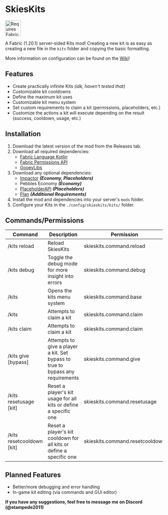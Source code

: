 # SkiesKits
<img height="50" src="https://camo.githubusercontent.com/a94064bebbf15dfed1fddf70437ea2ac3521ce55ac85650e35137db9de12979d/68747470733a2f2f692e696d6775722e636f6d2f6331444839564c2e706e67" alt="Requires Fabric Kotlin"/>

A Fabric (1.20.1) server-sided Kits mod! Creating a new kit is as easy as creating a new file in the `kits` folder and copying the basic formatting.

More information on configuration can be found on the [Wiki](https://github.com/PokeSkies/SkiesKits/wiki)!

## Features
- Create practically infinite Kits *(idk, haven't tested that)*
- Customizable kit cooldowns
- Define the maximum kit uses
- Customizable kit menu system
- Set custom requirements to claim a kit (permissions, placeholders, etc.)
- Customize the actions a kit will execute depending on the result (success, cooldown, usage, etc.)

## Installation
1. Download the latest version of the mod from the Releases tab.
2. Download all required dependencies:
   - [Fabric Language Kotlin](https://modrinth.com/mod/fabric-language-kotlin) 
   - [Fabric Permissions API](https://github.com/PokeSkies/fabric-permissions-api)
   - [GooeyLibs](https://github.com/NickImpact/GooeyLibs/tree/1.20.1)
3. Download any optional dependencies:
   - [Impactor](https://modrinth.com/mod/impactor) **_(Economy, Placeholders)_**
   - Pebbles Economy **_(Economy)_**
   - [PlaceholderAPI](https://modrinth.com/mod/placeholder-api) **_(Placeholders)_**
   - [Plan](https://www.curseforge.com/minecraft/mc-mods/plan-player-analytics) **_(Additional Requirements)_**
4. Install the mod and dependencies into your server's `mods` folder.
5. Configure your Kits in the `./config/skieskits/kits/` folder.

## Commands/Permissions
| Command                            | Description                                                                    | Permission                      |
|------------------------------------|--------------------------------------------------------------------------------|---------------------------------|
| /kits reload                       | Reload SkiesKits                                                               | skieskits.command.reload        |
| /kits debug                        | Toggle the debug mode for more insight into errors                             | skieskits.command.debug         |
| /kits                              | Opens the kits menu system                                                     | skieskits.command.base          |
| /kits <kit>                        | Attempts to claim a kit                                                        | skieskits.command.claim         |
| /kits claim <kit>                  | Attempts to claim a kit                                                        | skieskits.command.claim         |
| /kits give <kit> <player> [bypass] | Attempts to give a player a kit. Set bypass to true to bypass any requirements | skieskits.command.give          |
| /kits resetusage <player> [kit]    | Reset a player's kit usage for all kits or define a specific one               | skieskits.command.resetusage    |
| /kits resetcooldown <player> [kit] | Reset a player's kit cooldown for all kits or define a specific one            | skieskits.command.resetcooldown |

## Planned Features
- Better/more debugging and error handling
- In-game kit editing (via commands and GUI editor)

**If you have any suggestions, feel free to message me on Discord (@stampede2011)**